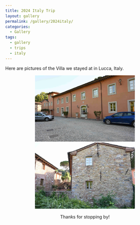 ```yaml
---
title: 2024 Italy Trip
layout: gallery
permalink: /gallery/2024italy/
categories:
  - Gallery
tags:
  - gallery
  - trips
  - italy
---
```

Here are pictures of the Villa we stayed at in Lucca, Italy.

<figure class="half" style="text-align: center; align-items: center">
	<a href="\assets\gal\20240710_Italy_1.JPG"><img src="\assets\gal\20240710_Italy_1.JPG" alt="2024 Italian Villa Front" style='max-height:15em; width:auto'></a>
	<a href="\assets\gal\20240710_Italy_2.JPG"><img src="\assets\gal\20240710_Italy_2.JPG" alt="2024 Italian Villa Side" style='max-height:15em; width:auto'></a>



  Thanks for stopping by!


<!-- <figure class="third" style="text-align: center; align-items: center" >
  <a href="/assets/img/20240113_rats5.JPG"><img src="/assets/img/20240113_rats5.JPG" alt="test1" style='max-height:15em; width:auto'></a>
  <a href="/assets/img/20240113_rats5.JPG"><img src="/assets/img/20240113_rats5.JPG" alt="test1" style='max-height:15em; width:auto'></a>
  <a href="/assets/splash/seattleskyline.JPG"><img src="/assets/splash/seattleskyline.JPG" alt="test1" style='max-height:15em; width:auto'></a>
</figure> -->